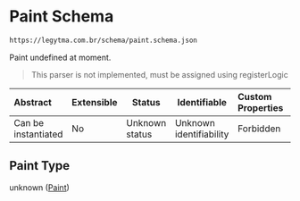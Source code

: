 # Paint Schema

```txt
https://legytma.com.br/schema/paint.schema.json
```

Paint undefined at moment.


> This parser is not implemented, must be assigned using registerLogic
>

| Abstract            | Extensible | Status         | Identifiable            | Custom Properties | Additional Properties | Access Restrictions | Defined In                                                              |
| :------------------ | ---------- | -------------- | ----------------------- | :---------------- | --------------------- | ------------------- | ----------------------------------------------------------------------- |
| Can be instantiated | No         | Unknown status | Unknown identifiability | Forbidden         | Allowed               | none                | [paint.schema.json](../schema/paint.schema.json "open original schema") |

## Paint Type

unknown ([Paint](paint.md))
